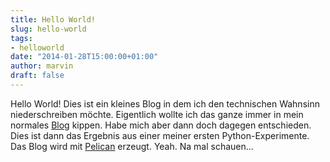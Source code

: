 ```yaml
---
title: Hello World!
slug: hello-world
tags:
- helloworld
date: "2014-01-28T15:00:00+01:00"
author: marvin
draft: false
---
```


Hello World! Dies ist ein kleines Blog in dem ich den technischen Wahnsinn niederschreiben möchte. Eigentlich wollte ich das ganze immer in mein normales [Blog](http://xsteadfastx.org) kippen. Habe mich aber dann doch dagegen entschieden. Dies ist dann das Ergebnis aus einer meiner ersten Python-Experimente. Das Blog wird mit [Pelican](http://docs.getpelican.com) erzeugt. Yeah. Na mal schauen...